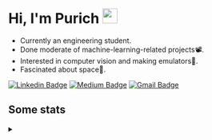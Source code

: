 <h1 align="left">Hi, I'm Purich
<img src="https://media.giphy.com/media/hvRJCLFzcasrR4ia7z/giphy.gif" width="30px"/></h1>

* Currently an engineering student.
* Done moderate of machine-learning-related projects:film_projector:.
* Interested in computer vision and making emulators:space_invader:.
* Fascinated about space:milky_way:.

[![Linkedin Badge](https://img.shields.io/badge/-Purich-blue?style=flat-square&logo=Linkedin&logoColor=white&link=https://www.linkedin.com/in/purich-siritip-16b3b3255/)](https://www.linkedin.com/in/purich-siritip-16b3b3255) [![Medium Badge](https://img.shields.io/badge/-@purich-gray?style=flat-square&labelColor=000000&logo=Medium&link=https://medium.com/@phuritsiritip)](https://medium.com/@phuritsiritip)
[![Gmail Badge](https://img.shields.io/badge/-mark.phurit@gmail.com-c14438?style=flat-square&logo=Gmail&logoColor=white&link=mailto:mark.phurit@gmail.com)](mailto:mark.phurit@gmail.com)

## Some stats

<details>
  <summary></summary>
  
  <!--START_SECTION:waka-->
**I'm a Night 🦉** 

```text
🌞 Morning       81 commits       ██████░░░░░░░░░░░░░░░░░░░   27.18 % 
🌆 Daytime       65 commits       █████░░░░░░░░░░░░░░░░░░░░   21.81 % 
🌃 Evening      128 commits       ██████████░░░░░░░░░░░░░░░   42.95 % 
🌙 Night         24 commits       ██░░░░░░░░░░░░░░░░░░░░░░░   08.05 % 

```


📊 **This Week I Spent My Time On** 

```text
💬 Programming Languages: 
Python                   3 hrs 34 mins       █████████████████████░░░░   87.49 % 
C++                      30 mins             ███░░░░░░░░░░░░░░░░░░░░░░   12.33 % 
Other                    0 secs              ░░░░░░░░░░░░░░░░░░░░░░░░░   00.18 % 

🐱‍💻 Projects: 
Computer Programming     3 hrs 34 mins       ██████████████████████░░░   87.50 % 
Lab_4_Speakers_and_Tones 30 mins             ███░░░░░░░░░░░░░░░░░░░░░░   12.50 % 

```


<!--END_SECTION:waka-->

  <!--START_SECTION:waka-simple-->

```text
From: 19 January 2023 - To: 13 February 2023

Total Time: 21 hrs 27 mins

Python       18 hrs 18 mins  █████████████████████▒░░░   85.32 %
C++          1 hr 38 mins    ██░░░░░░░░░░░░░░░░░░░░░░░   07.64 %
YAML         47 mins         █░░░░░░░░░░░░░░░░░░░░░░░░   03.71 %
Markdown     10 mins         ▒░░░░░░░░░░░░░░░░░░░░░░░░   00.85 %
Git Config   8 mins          ░░░░░░░░░░░░░░░░░░░░░░░░░   00.66 %
Other        6 mins          ░░░░░░░░░░░░░░░░░░░░░░░░░   00.49 %
```

<!--END_SECTION:waka-simple-->

  <!--![Anurag's GitHub stats](https://github-readme-stats.vercel.app/api?username=vikimark&show_icons=true&theme=gruvbox_light)-->
  
</details>

<!--
**vikimark/vikimark** is a ✨ _special_ ✨ repository because its `README.md` (this file) appears on your GitHub profile.

Here are some ideas to get you started:

- 🔭 I’m currently working on ...
- 🌱 I’m currently learning ...
- 👯 I’m looking to collaborate on ...
- 🤔 I’m looking for help with ...
- 💬 Ask me about ...
- 📫 How to reach me: ...
- 😄 Pronouns: ...
- ⚡ Fun fact: ...
-->
